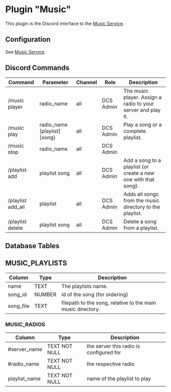 # Plugin "Music"
This plugin is the Discord interface to the [Music Service](../../services/music/README.md).

## Configuration
See [Music Service](../../services/music/README.md).

## Discord Commands

| Command           | Parameter                    | Channel | Role       | Description                                                    |
|-------------------|------------------------------|---------|------------|----------------------------------------------------------------|
| /music player     | radio_name                   | all     | DCS Admin  | The music player. Assign a radio to your server and play it.   |
| /music play       | radio_name [playlist] [song} | all     | DCS Admin  | Play a song or a complete playlist.                            |
| /music stop       | radio_name                   | all     | DCS Admin  |                                                                |
| /playlist add     | playlist song                | all     | DCS Admin  | Add a song to a playlist (or create a new one with that song). |
| /playlist add_all | playlist                     | all     | DCS Admin  | Adds all songs from the music directory to the playlist.       |
| /playlist delete  | playlist song                | all     | DCS Admin  | Delete a song from a playlist.                                 |

## Database Tables
## MUSIC_PLAYLISTS
| Column      | Type                        | Description                                                 |
|-------------|-----------------------------|-------------------------------------------------------------|
| name        | TEXT                        | The playlists name.                                         |
| song_id     | NUMBER                      | id of the song (for ordering)                               |
| song_file   | TEXT                        | filepath to the song, relative to the main music directory. |

### MUSIC_RADIOS
| Column        | Type          | Description                                                 |
|---------------|---------------|-------------------------------------------------------------|
| #server_name  | TEXT NOT NULL | the server this radio is configured for                     |
| #radio_name   | TEXT NOT NULL | the respective radio                                        |
| playlist_name | TEXT NOT NULL | name of the playlist to play                                |
